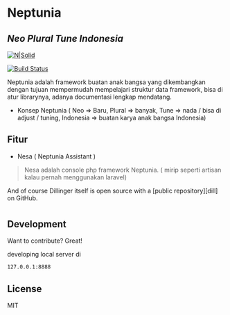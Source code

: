 # Neptunia
## _Neo Plural Tune Indonesia_

[![N|Solid](https://cldup.com/dTxpPi9lDf.thumb.png)](https://nodesource.com/products/nsolid)

[![Build Status](https://travis-ci.org/joemccann/dillinger.svg?branch=master)](https://travis-ci.org/joemccann/dillinger)

Neptunia adalah framework buatan anak bangsa yang dikembangkan dengan tujuan mempermudah mempelajari struktur data framework, bisa di atur librarynya, adanya documentasi lengkap mendatang.

- Konsep Neptunia ( Neo => Baru, Plural => banyak, Tune => nada / bisa di adjust / tuning, Indonesia => buatan karya anak bangsa Indonesia)

## Fitur

- Nesa ( Neptunia Assistant )

> Nesa adalah console php framework Neptunia. ( mirip seperti artisan kalau pernah menggunakan laravel)


And of course Dillinger itself is open source with a [public repository][dill]
 on GitHub.

#

## Development

Want to contribute? Great!

developing local server di

```sh
127.0.0.1:8888
```

## License

MIT

